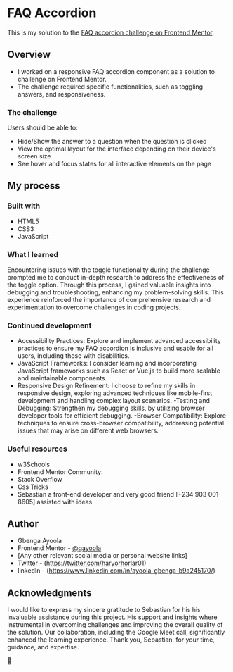 # FAQ Accordion

This is my solution to the [FAQ accordion challenge on Frontend Mentor](https://www.frontendmentor.io/challenges/faq-accordion-wyfFdeBwBz). 

## Overview

- I worked on a responsive FAQ accordion component as a solution to challenge on Frontend Mentor.
- The challenge required specific functionalities, such as toggling answers, and responsiveness.

### The challenge

Users should be able to:

- Hide/Show the answer to a question when the question is clicked
- View the optimal layout for the interface depending on their device's screen size
- See hover and focus states for all interactive elements on the page


## My process

### Built with

- HTML5
- CSS3
- JavaScript

### What I learned

Encountering issues with the toggle functionality during the challenge prompted me to conduct in-depth research to address the effectiveness of the toggle option. Through this process, I gained valuable insights into debugging and troubleshooting, enhancing my problem-solving skills. This experience reinforced the importance of comprehensive research and experimentation to overcome challenges in coding projects.

### Continued development
- Accessibility Practices:
Explore and implement advanced accessibility practices to ensure my FAQ accordion is inclusive and usable for all users, including those with disabilities.
- JavaScript Frameworks:
I consider learning and incorporating JavaScript frameworks such as React or Vue.js to build more scalable and maintainable components.
- Responsive Design Refinement:
I choose to refine my skills in responsive design, exploring advanced techniques like mobile-first development and handling complex layout scenarios.
-Testing and Debugging:
Strengthen my debugging skills, by utilizing browser developer tools for efficient debugging.
-Browser Compatibility:
Explore techniques to ensure cross-browser compatibility, addressing potential issues that may arise on different web browsers.

### Useful resources

- w3Schools
- Frontend Mentor Community:
- Stack Overflow
- Css Tricks
- Sebastian a front-end developer and very good friend [+234 903 001 8605] assisted with ideas.

## Author

- Gbenga Ayoola
- Frontend Mentor - [@gayoola](https://www.frontendmentor.io/profile/gayoola)
- [Any other relevant social media or personal website links]
- Twitter - (https://twitter.com/haryorhorlar01)
- linkedIn - (https://www.linkedin.com/in/ayoola-gbenga-b9a245170/)

## Acknowledgments
I would like to express my sincere gratitude to Sebastian for his his invaluable assistance during this project. His support and insights where instrumental in overcoming challenges and improving the overall quality of the solution. Our collaboration, including the Google Meet call, significantly enhanced the learning experience. Thank you, Sebastian, for your time, guidance, and expertise.

 🚀
